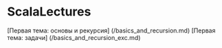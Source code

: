 # ScalaLectures

[Первая тема: основы и рекурсия] (/basics_and_recursion.md)
[Первая тема: задачи] (/basics_and_recursion_exc.md)
